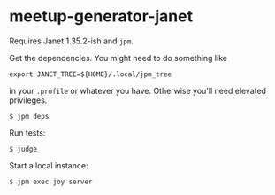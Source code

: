 # meetup-generator-janet

Requires Janet 1.35.2-ish and `jpm`.

Get the dependencies. You might need to do something like

```
export JANET_TREE=${HOME}/.local/jpm_tree
```

in your `.profile` or whatever you have. Otherwise you'll need elevated 
privileges.

```
$ jpm deps
```

Run tests:

```
$ judge
```

Start a local instance:

```
$ jpm exec joy server
```
